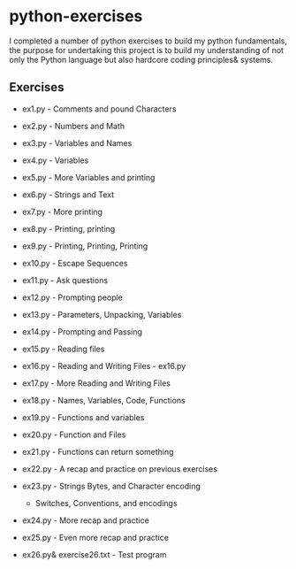 # python-exercises
I completed a number of python exercises to build my python fundamentals, the purpose for undertaking this project is to build my understanding of not only the Python language but also hardcore coding principles& systems.

## Exercises

* ex1.py - Comments and pound Characters

* ex2.py - Numbers and Math

* ex3.py - Variables and Names

* ex4.py - Variables

* ex5.py - More Variables and printing

* ex6.py - Strings and Text

* ex7.py - More printing

* ex8.py - Printing, printing

* ex9.py - Printing, Printing, Printing

* ex10.py - Escape Sequences

* ex11.py - Ask questions

* ex12.py - Prompting people

* ex13.py - Parameters, Unpacking, Variables

* ex14.py - Prompting and Passing

* ex15.py - Reading files

* ex16.py - Reading and Writing Files - ex16.py

* ex17.py - More Reading and Writing Files

* ex18.py - Names, Variables, Code, Functions

* ex19.py - Functions and variables

* ex20.py - Function and Files

* ex21.py - Functions can return something

* ex22.py - A recap and practice on previous exercises

* ex23.py - Strings Bytes, and Character encoding
  - Switches, Conventions, and encodings

* ex24.py - More recap and practice

* ex25.py - Even more recap and practice

* ex26.py& exercise26.txt - Test program
